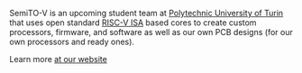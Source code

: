 SemiTO-V is an upcoming student team at [Polytechnic University of Turin](https://www.polito.it/en) that uses open
standard [RISC-V ISA](https://en.wikipedia.org/wiki/RISC-V) based cores to create custom processors, firmware, and
software as well as our own PCB designs (for our own processors and ready ones).

Learn more [at our website](https://semitov.github.io/)
